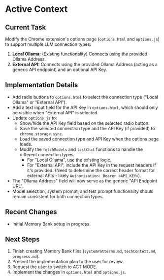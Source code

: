 # Active Context

## Current Task

Modify the Chrome extension's options page (`options.html` and `options.js`) to support multiple LLM connection types:

1.  **Local Ollama:** (Existing functionality) Connects using the provided Ollama Address.
2.  **External API:** Connects using the provided Ollama Address (acting as a generic API endpoint) and an optional API Key.

## Implementation Details

-   Add radio buttons to `options.html` to select the connection type ("Local Ollama" or "External API").
-   Add a text input field for the API Key in `options.html`, which should only be visible when "External API" is selected.
-   Update `options.js` to:
    -   Show/hide the API Key field based on the selected radio button.
    -   Save the selected connection type and the API Key (if provided) to `chrome.storage.sync`.
    -   Load the saved connection type and API Key when the options page loads.
    -   Modify the `fetchModels` and `testChat` functions to handle the different connection types:
        -   For "Local Ollama", use the existing logic.
        -   For "External API", include the API Key in the request headers if it's provided. (Need to determine the correct header format for external APIs - likely `Authorization: Bearer <API_KEY>`).
-   The "Ollama Address" field will now serve as the generic "API Endpoint URL".
-   Model selection, system prompt, and test prompt functionality should remain consistent for both connection types.

## Recent Changes

-   Initial Memory Bank setup in progress.

## Next Steps

1.  Finish creating Memory Bank files (`systemPatterns.md`, `techContext.md`, `progress.md`).
2.  Present the implementation plan to the user for review.
3.  Request the user to switch to ACT MODE.
4.  Implement the changes in `options.html` and `options.js`.
